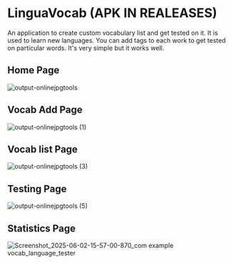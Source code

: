 # LinguaVocab (APK IN REALEASES)

An application to create custom vocabulary list and get tested on it. 
It is used to learn new languages. 
You can add tags to each work to get tested on particular words.
It's very simple but it works well.

## Home Page
![output-onlinejpgtools](https://github.com/user-attachments/assets/278cde94-7082-48d9-8dd6-e2ba34c8aeed)

## Vocab Add Page
![output-onlinejpgtools (1)](https://github.com/user-attachments/assets/b0ca700f-48d8-419f-8051-f2823b81c23e)

## Vocab list Page
![output-onlinejpgtools (3)](https://github.com/user-attachments/assets/698f181e-3243-4826-b3f4-c0424610dbb0)

## Testing Page
![output-onlinejpgtools (5)](https://github.com/user-attachments/assets/2712ac3d-86a5-4a79-adf8-8deb9888f586)

## Statistics Page
![Screenshot_2025-06-02-15-57-00-870_com example vocab_language_tester](https://github.com/user-attachments/assets/beac676f-7dce-41ee-9f05-a44040929ca5)

